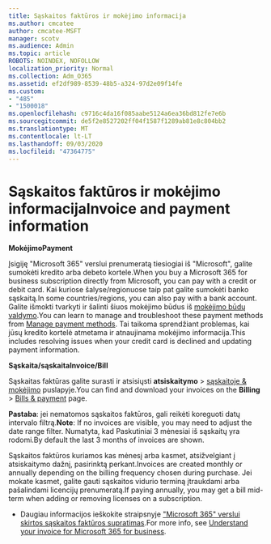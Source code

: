 ```yaml
---
title: Sąskaitos faktūros ir mokėjimo informacija
ms.author: cmcatee
author: cmcatee-MSFT
manager: scotv
ms.audience: Admin
ms.topic: article
ROBOTS: NOINDEX, NOFOLLOW
localization_priority: Normal
ms.collection: Adm_O365
ms.assetid: ef2df989-8539-48b5-a324-97d2e09f14fe
ms.custom:
- "485"
- "1500018"
ms.openlocfilehash: c9716c4da16f085aabe5124a6ea36bd812fe7e6b
ms.sourcegitcommit: de5f2e8527202ff04f1587f1289ab81e8c804bb2
ms.translationtype: MT
ms.contentlocale: lt-LT
ms.lasthandoff: 09/03/2020
ms.locfileid: "47364775"
---
```

# <a name="invoice-and-payment-information"></a><span data-ttu-id="b4004-102">Sąskaitos faktūros ir mokėjimo informacija</span><span class="sxs-lookup"><span data-stu-id="b4004-102">Invoice and payment information</span></span>

<span data-ttu-id="b4004-103">**Mokėjimo**</span><span class="sxs-lookup"><span data-stu-id="b4004-103">**Payment**</span></span>

<span data-ttu-id="b4004-104">Įsigiję "Microsoft 365" verslui prenumeratą tiesiogiai iš "Microsoft", galite sumokėti kredito arba debeto kortele.</span><span class="sxs-lookup"><span data-stu-id="b4004-104">When you buy a Microsoft 365 for business subscription directly from Microsoft, you can pay with a credit or debit card.</span></span>  <span data-ttu-id="b4004-105">Kai kuriose šalyse/regionuose taip pat galite sumokėti banko sąskaitą.</span><span class="sxs-lookup"><span data-stu-id="b4004-105">In some countries/regions, you can also pay with a bank account.</span></span>  <span data-ttu-id="b4004-106">Galite išmokti tvarkyti ir šalinti šiuos mokėjimo būdus iš [mokėjimo būdų valdymo](https://docs.microsoft.com/microsoft-365/commerce/billing-and-payments/manage-payment-methods).</span><span class="sxs-lookup"><span data-stu-id="b4004-106">You can learn to manage and troubleshoot these payment methods from [Manage payment methods](https://docs.microsoft.com/microsoft-365/commerce/billing-and-payments/manage-payment-methods).</span></span> <span data-ttu-id="b4004-107">Tai taikoma sprendžiant problemas, kai jūsų kredito kortelė atmetama ir atnaujinama mokėjimo informacija.</span><span class="sxs-lookup"><span data-stu-id="b4004-107">This includes resolving issues when your credit card is declined and updating payment information.</span></span>

<span data-ttu-id="b4004-108">**Sąskaita/sąskaita**</span><span class="sxs-lookup"><span data-stu-id="b4004-108">**Invoice/Bill**</span></span>

<span data-ttu-id="b4004-109">Sąskaitas faktūras galite surasti ir atsisiųsti **atsiskaitymo**  >  [sąskaitoje & mokėjimo](https://go.microsoft.com/fwlink/p/?linkid=848039) puslapyje.</span><span class="sxs-lookup"><span data-stu-id="b4004-109">You can find and download your invoices on the **Billing** > [Bills & payment](https://go.microsoft.com/fwlink/p/?linkid=848039) page.</span></span>  

<span data-ttu-id="b4004-110">**Pastaba**: jei nematomos sąskaitos faktūros, gali reikėti koreguoti datų intervalo filtrą.</span><span class="sxs-lookup"><span data-stu-id="b4004-110">**Note**: If no invoices are visible, you may need to adjust the date range filter.</span></span>  <span data-ttu-id="b4004-111">Numatyta, kad Paskutiniai 3 mėnesiai iš sąskaitų yra rodomi.</span><span class="sxs-lookup"><span data-stu-id="b4004-111">By default the last 3 months of invoices are shown.</span></span>

<span data-ttu-id="b4004-112">Sąskaitos faktūros kuriamos kas mėnesį arba kasmet, atsižvelgiant į atsiskaitymo dažnį, pasirinktą perkant.</span><span class="sxs-lookup"><span data-stu-id="b4004-112">Invoices are created monthly or annually depending on the billing frequency chosen during purchase.</span></span>  <span data-ttu-id="b4004-113">Jei mokate kasmet, galite gauti sąskaitos vidurio terminą įtraukdami arba pašalindami licencijų prenumeratą.</span><span class="sxs-lookup"><span data-stu-id="b4004-113">If paying annually, you may get a bill mid-term when adding or removing licenses on a subscription.</span></span>

- <span data-ttu-id="b4004-114">Daugiau informacijos ieškokite straipsnyje ["Microsoft 365" verslui skirtos sąskaitos faktūros supratimas](https://docs.microsoft.com/microsoft-365/commerce/billing-and-payments/understand-your-invoice2).</span><span class="sxs-lookup"><span data-stu-id="b4004-114">For more info, see [Understand your invoice for Microsoft 365 for business](https://docs.microsoft.com/microsoft-365/commerce/billing-and-payments/understand-your-invoice2).</span></span>